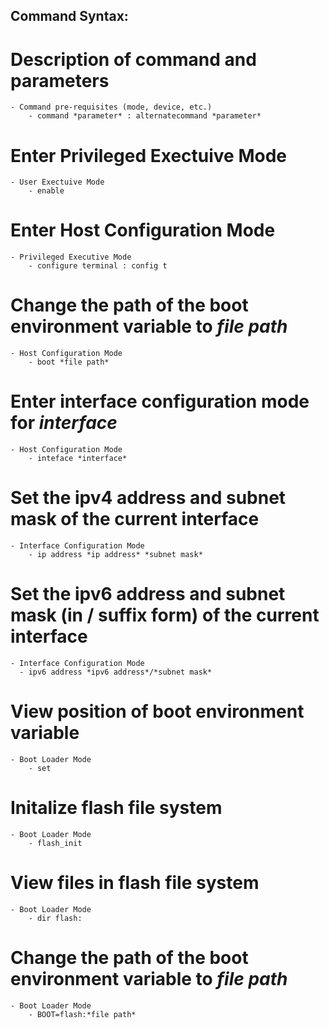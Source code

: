 ## Command Syntax:
# Description of command and parameters
	- Command pre-requisites (mode, device, etc.)
		- command *parameter* : alternatecommand *parameter*

# Enter Privileged Exectuive Mode
	- User Exectuive Mode
		- enable
		
# Enter Host Configuration Mode
	- Privileged Executive Mode
		- configure terminal : config t

# Change the path of the boot environment variable to *file path*
	- Host Configuration Mode
		- boot *file path*
		
# Enter interface configuration mode for *interface*
	- Host Configuration Mode
		- inteface *interface*
		
# Set the ipv4 address and subnet mask of the current interface
	- Interface Configuration Mode
		- ip address *ip address* *subnet mask*

# Set the ipv6 address and subnet mask (in / suffix form) of the current interface
	- Interface Configuration Mode
	  - ipv6 address *ipv6 address*/*subnet mask*
		

# View position of boot environment variable
	- Boot Loader Mode
		- set

# Initalize flash file system
	- Boot Loader Mode
		- flash_init
		
# View files in flash file system
	- Boot Loader Mode
		- dir flash:

# Change the path of the boot environment variable to *file path*
	- Boot Loader Mode
		- BOOT=flash:*file path*
		
